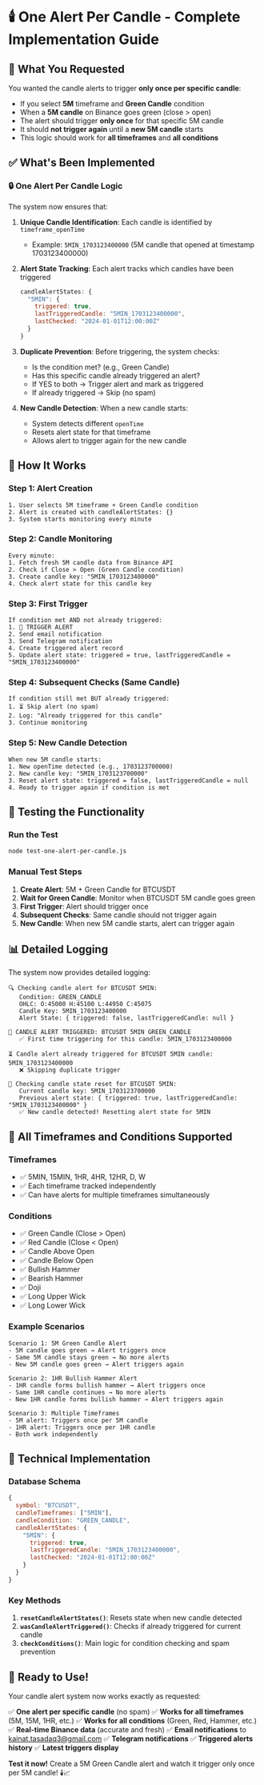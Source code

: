 # 🕯️ One Alert Per Candle - Complete Implementation Guide

## 🎯 **What You Requested**

You wanted the candle alerts to trigger **only once per specific candle**:
- If you select **5M** timeframe and **Green Candle** condition
- When a **5M candle** on Binance goes green (close > open)
- The alert should trigger **only once** for that specific 5M candle
- It should **not trigger again** until a **new 5M candle** starts
- This logic should work for **all timeframes** and **all conditions**

## ✅ **What's Been Implemented**

### 🔒 **One Alert Per Candle Logic**

The system now ensures that:

1. **Unique Candle Identification**: Each candle is identified by `timeframe_openTime`
   - Example: `5MIN_1703123400000` (5M candle that opened at timestamp 1703123400000)

2. **Alert State Tracking**: Each alert tracks which candles have been triggered
   ```javascript
   candleAlertStates: {
     "5MIN": {
       triggered: true,
       lastTriggeredCandle: "5MIN_1703123400000",
       lastChecked: "2024-01-01T12:00:00Z"
     }
   }
   ```

3. **Duplicate Prevention**: Before triggering, the system checks:
   - Is the condition met? (e.g., Green Candle)
   - Has this specific candle already triggered an alert?
   - If YES to both → Trigger alert and mark as triggered
   - If already triggered → Skip (no spam)

4. **New Candle Detection**: When a new candle starts:
   - System detects different `openTime`
   - Resets alert state for that timeframe
   - Allows alert to trigger again for the new candle

## 🔄 **How It Works**

### **Step 1: Alert Creation**
```
1. User selects 5M timeframe + Green Candle condition
2. Alert is created with candleAlertStates: {}
3. System starts monitoring every minute
```

### **Step 2: Candle Monitoring**
```
Every minute:
1. Fetch fresh 5M candle data from Binance API
2. Check if Close > Open (Green Candle condition)
3. Create candle key: "5MIN_1703123400000"
4. Check alert state for this candle key
```

### **Step 3: First Trigger**
```
If condition met AND not already triggered:
1. 🚨 TRIGGER ALERT
2. Send email notification
3. Send Telegram notification
4. Create triggered alert record
5. Update alert state: triggered = true, lastTriggeredCandle = "5MIN_1703123400000"
```

### **Step 4: Subsequent Checks (Same Candle)**
```
If condition still met BUT already triggered:
1. ⏳ Skip alert (no spam)
2. Log: "Already triggered for this candle"
3. Continue monitoring
```

### **Step 5: New Candle Detection**
```
When new 5M candle starts:
1. New openTime detected (e.g., 1703123700000)
2. New candle key: "5MIN_1703123700000"
3. Reset alert state: triggered = false, lastTriggeredCandle = null
4. Ready to trigger again if condition is met
```

## 🧪 **Testing the Functionality**

### **Run the Test**
```bash
node test-one-alert-per-candle.js
```

### **Manual Test Steps**
1. **Create Alert**: 5M + Green Candle for BTCUSDT
2. **Wait for Green Candle**: Monitor when BTCUSDT 5M candle goes green
3. **First Trigger**: Alert should trigger once
4. **Subsequent Checks**: Same candle should not trigger again
5. **New Candle**: When new 5M candle starts, alert can trigger again

## 📊 **Detailed Logging**

The system now provides detailed logging:

```
🔍 Checking candle alert for BTCUSDT 5MIN:
   Condition: GREEN_CANDLE
   OHLC: O:45000 H:45100 L:44950 C:45075
   Candle Key: 5MIN_1703123400000
   Alert State: { triggered: false, lastTriggeredCandle: null }

🚨 CANDLE ALERT TRIGGERED: BTCUSDT 5MIN GREEN_CANDLE
   ✅ First time triggering for this candle: 5MIN_1703123400000

⏳ Candle alert already triggered for BTCUSDT 5MIN candle: 5MIN_1703123400000
   ❌ Skipping duplicate trigger

🔄 Checking candle state reset for BTCUSDT 5MIN:
   Current candle key: 5MIN_1703123700000
   Previous alert state: { triggered: true, lastTriggeredCandle: "5MIN_1703123400000" }
   ✅ New candle detected! Resetting alert state for 5MIN
```

## 🎯 **All Timeframes and Conditions Supported**

### **Timeframes**
- ✅ 5MIN, 15MIN, 1HR, 4HR, 12HR, D, W
- ✅ Each timeframe tracked independently
- ✅ Can have alerts for multiple timeframes simultaneously

### **Conditions**
- ✅ Green Candle (Close > Open)
- ✅ Red Candle (Close < Open)
- ✅ Candle Above Open
- ✅ Candle Below Open
- ✅ Bullish Hammer
- ✅ Bearish Hammer
- ✅ Doji
- ✅ Long Upper Wick
- ✅ Long Lower Wick

### **Example Scenarios**
```
Scenario 1: 5M Green Candle Alert
- 5M candle goes green → Alert triggers once
- Same 5M candle stays green → No more alerts
- New 5M candle goes green → Alert triggers again

Scenario 2: 1HR Bullish Hammer Alert
- 1HR candle forms bullish hammer → Alert triggers once
- Same 1HR candle continues → No more alerts
- New 1HR candle forms bullish hammer → Alert triggers again

Scenario 3: Multiple Timeframes
- 5M alert: Triggers once per 5M candle
- 1HR alert: Triggers once per 1HR candle
- Both work independently
```

## 🔧 **Technical Implementation**

### **Database Schema**
```javascript
{
  symbol: "BTCUSDT",
  candleTimeframes: ["5MIN"],
  candleCondition: "GREEN_CANDLE",
  candleAlertStates: {
    "5MIN": {
      triggered: true,
      lastTriggeredCandle: "5MIN_1703123400000",
      lastChecked: "2024-01-01T12:00:00Z"
    }
  }
}
```

### **Key Methods**
1. **`resetCandleAlertStates()`**: Resets state when new candle detected
2. **`wasCandleAlertTriggered()`**: Checks if already triggered for current candle
3. **`checkConditions()`**: Main logic for condition checking and spam prevention

## 🚀 **Ready to Use!**

Your candle alert system now works exactly as requested:

✅ **One alert per specific candle** (no spam)
✅ **Works for all timeframes** (5M, 15M, 1HR, etc.)
✅ **Works for all conditions** (Green, Red, Hammer, etc.)
✅ **Real-time Binance data** (accurate and fresh)
✅ **Email notifications** to kainat.tasadaq3@gmail.com
✅ **Telegram notifications**
✅ **Triggered alerts history**
✅ **Latest triggers display**

**Test it now!** Create a 5M Green Candle alert and watch it trigger only once per 5M candle! 🕯️📈
